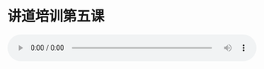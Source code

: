 # 讲道培训第五课

<audio style="width: 100%;" preload="false" controls controlslist="nodownload"><source src="http://file.simai.life/audio/mp3/old/25518.mp3" type="audio/mpeg">Your browser does not support the audio element.</audio>


